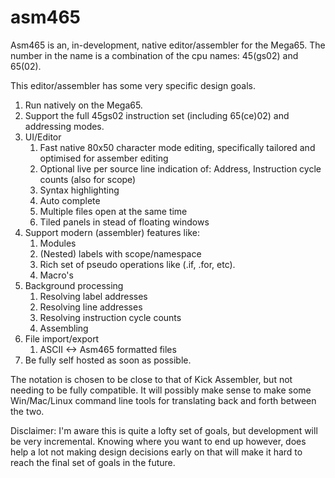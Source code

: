 # asm465

Asm465 is an, in-development, native editor/assembler for the Mega65.
The number in the name is a combination of the cpu names: 45(gs02) and 65(02).

This editor/assembler has some very specific design goals.

1. Run natively on the Mega65.
2. Support the full 45gs02 instruction set (including 65(ce)02) and addressing modes.
3. UI/Editor
   1. Fast native 80x50 character mode editing, specifically tailored and optimised for assember editing
   2. Optional live per source line indication of: Address, Instruction cycle counts (also for scope)
   3. Syntax highlighting
   4. Auto complete
   5. Multiple files open at the same time
   6. Tiled panels in stead of floating windows
4. Support modern (assembler) features like:
   1. Modules
   2. (Nested) labels with scope/namespace
   3. Rich set of pseudo operations like (.if, .for, etc).
   4. Macro's
5. Background processing
   1. Resolving label addresses
   2. Resolving line addresses
   3. Resolving instruction cycle counts
   4. Assembling
6. File import/export
   1. ASCII <-> Asm465 formatted files
7. Be fully self hosted as soon as possible.
  
The notation is chosen to be close to that of Kick Assembler, but not needing to be fully compatible. 
It will possibly make sense to make some Win/Mac/Linux command line tools
for translating back and forth between the two.

Disclaimer: I'm aware this is quite a lofty set of goals, but development will be very incremental. Knowing 
where you want to end up however, does help a lot not making design decisions early on that will make it hard
to reach the final set of goals in the future.

